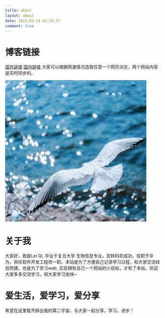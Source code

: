 ```yaml
---
title: about
layout: about
date: 2023-03-14 01:15:57
comment: true
---
```


# 博客链接
[国外链接](https://leiqichn.github.io/)
[国内链接](https://leiqicn.gitee.io/)
大家可以根据网速情况选取任意一个网页浏览，两个网站内容是实时同步的。

![](../imgs/白鸽.png)
# 关于我

大家好，我是Lei Qi, 毕业于复旦大学 生物信息专业，现转码农成功，任职于华为，担任软件开发工程师一职。本站是为了方便自己记录学习过程，和大家交流经验而建。也是为了学习web, 实现拥有自己一个网站的小目标，才有了本站。欢迎大家多多交流学习，祝大家学习愉快~

# 爱生活，爱学习，爱分享

希望在这里能开辟出我的第二宇宙，与大家一起分享，学习，进步！




